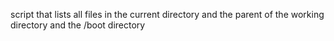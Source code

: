 script that lists all files in the current directory and the parent of the working directory and the /boot directory
